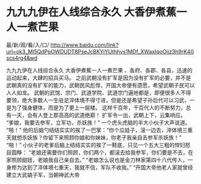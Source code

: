 # 九九九伊在人线综合永久 大香伊煮蕉一人一煮芒果

最/新/观/看/入/口/ http://www.baidu.com/link?url=ok3_Ml5QdPpOWDUDT8PseJcBKYiYUthhvs1MDf_XWaxIqoOiiz3h9rK40scs4rg4&wd

九九九伊在人线综合永久 大香伊煮蕉一人一煮芒果
、各府、各郡、各县，迅速的运动起来，大肆的招兵买马。
    之前武朝没有扩军是因为没有扩军的必要，并不是武朝真的没有扩军的能力，武朝民风彪悍，开国大帝便有遗愿，希望武朝子民可以人人如龙。
    武朝的武馆、宗门、武道学院、武道宗门遍地都是，即便很多人不得要领，绝大多数人一生驻足淬体境不得寸进，但是还是希望子孙后代可以习武，一是为了强身健体，而是为了更上一层楼。
    这样千百年，千百代人的不断努力，总有一天，会有人登上那高高的武道绝巅！
    扩军令一出，武朝上下，云集响应。
    “爹娘，我要去参军，立军功，杀妖族！”
    一个虎头虎脑的半大小伙子大声说道。
    “啪！”
    他的后脑勺结结实实的挨了一巴掌：“你个瓜娃子，滚一边去，淬体境三重天就想杀妖族？你留下来照顾你娘和你妹妹，你老子我亲自去参军杀妖族！”
    “啪！”
    小伙子的老爹后脑上结结实实的挨了一鞋底，只见一个五大三粗的悍妇怒目圆睁：
    “老娘还需要你们照顾，你们两个，都滚去给我参军，你们要是不去，在家照顾甜妞，老娘我自己亲自去。”
    “老娘怎么说也是金刀林家第四十八代传人，一身修为达到了淬体境七重天，我就不信，军队不收我。”
    “开国大帝他老人家就曾经建立大武娘子军，当朝神武大帝
